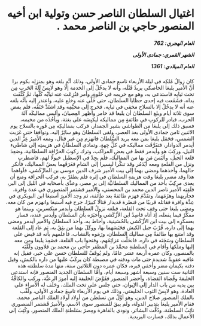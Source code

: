 <h1 dir="rtl">اغتيال السلطان الناصر حسن وتولية ابن أخيه المنصور حاجي بن الناصر محمد .</h1>

<h5 dir="rtl">العام الهجري:  762

الشهر القمري: جمادى الأولى

العام الميلادي: 1361</h5>

<p dir="rtl">كان زوالُ مُلكِه في ليلة الأربعاء تاسع جمادى الأولى، وذلك أنَّه بلغه وهو بمنزِلِه بكوم برا أنَّ الأمير يلبغا الخاصكي يريدُ قَتْلَه، وأنه لا يدخُلُ إلى الخدمة إلَّا وهو لابِسٌ آلةَ الحَربِ مِن تحت ثيابِه فاستدعى به، وهو مع حريمه في خَلوةٍ، وأمر فنُزِعَت عنه ثيابُه كُلُّها، ثمَّ كُتِّفَت يداه، فشَفَعت فيه إحدى حظايا السلطان، حتى خَلَّى عنه وخلع عليه، واعتذر إليه بأنَّه بلغه عنه أنه لا يدخُلُ إلا بالسلاحِ مخفي في ثيابِه، فخرج إلى مخيَّمِه وقد اشتَدَّ حَنَقُه، فلم يمضِ سوى ثلاثة أيام وبلغ السلطانَ أن يلبغا قد خامر وأظهر العِصيانَ، وألبس مماليكَه آلةَ الحرب، فبادر للركوبِ في طائفةٍ مِن مماليكه ليكبِسَه على بغتة، ويأخُذَه من مخيمه، فسبق ذلك إلى يلبغا من الطواشي بشير الجمدار، فركب بمماليكِه مِن فَورِه بالسلاح يوم الاثنين ثامن جمادى الأولى بعد العصر، ولقي السلطانَ وهو سائِرٌ إليه، وتوافقا حتى غَرَبت الشمس، فحَمَل يلبغا بمن معه يريد السُّلطانَ فانهزم مِن غير قتال، ومعه الأميرُ عِزُّ الدين أيدمر الدوادار، فتفَرَّقَت مماليكه في كلِّ جِهةٍ، وتمادى السلطانُ في هزيمتِه إلى شاطىء النيل، وركِبَ هو وأيدمر فقط في بعضِ المراكب، وترك ركوبَ الحرَّاقة السلطانية، وصَعِدَ قلعة الجبل، وألبَسَ مَن بها من المماليك، فلم يجِدْ في الإسطبل خيولًا لهم، فاضطرب ونزل من القلعةِ ومعه أيْدَمُر وقد تنكَّرا ليسيرا إلى الشامِ فعَرَفَهما بعضُ المماليك، فأنكر حالهما، وأخذهما ومضى بهما إلى بيت الأمير شرف الدين موسى بن المازْكَشي، فآواهما هذا وقد مضى يلبغا وقت هزيمةِ السلطان في إثره فلم يظفَرْ به، فركب الحراقة ومنع أن يعدى مركِبٌ بأحد من المماليك السلطانيَّة إلى بر مصر، وعدَّى بأصحابه في الليل إلى البر، فلَقِيَه الأمير ناصر الدين محمد بن المحسني، والأمير قشتمر المنصوري في عدة وافرة، فحاربهما وهزَمَهما، وتقَدَّمَ فهزم طائفةً بعد طائفة، ثم وجد الأميرَ أسنبغا ابن البوبكري في عِدَّة وافرة فقاتله قريبًا من قنطرة قديدار قتالًا كبيرًا، جرح فيه أسنبغا وانهزم من كان معه، ومضى يلبغا حتى وقف تحت القلعة، فبلغه نزولُ السلطان وأيدمر منكسرينِ، وبينما هو مفكِّرٌ فيما يفعله، إذ أتاه قاصِدُ ابن الأزْكَشي وأخبَرَه بأن السلطان وأيدمر عنده، فسار بعسكَرِه إلى بيت ابن الأزْكَشي بالحُسَينية، وأحاط به، وأخذ السلطانَ والأمير أيدمر ومضى بهما إلى داره، قُرْبَ جبل الكبش فحَبَسَهما بها، ووكَلَ بهما من يثِقُ به، ثم عاد إلى القلعة وقد امتنع بها طائفةٌ مِن مماليك السلطان، ورَمَوه بالنشاب، فأعلمهم بأنه قد قبض على السلطانِ وسَجَنَه في داره، فانحَلَّت عزائِمُهم، وفتحوا باب القلعة، فصَعِدَ يلبغا ومن معه إليها وملكها وأقام في السلطنةِ محمَّدَ بن المظفر حاجي بن محمد بن قلاوون ولَقَّبَه بالمنصور، وكان عمره أربعة عشر عامًا، ولم يُوقَفْ للسلطان حسن على خبر، فقيل إنه عاقبه عقوبةً شديدة حتى مات ودفنه في مصبطة كان يركَبُ عليها من داره بالكبش، وقيل دفنه بكيمان مضر وأَخفى قبره، فكان عمره دون الثلاثين سنة، منها مدة سلطنته هذه الثانية ست سنين وسبعة أشهر وسبعة أيام، وأمَّا السلطان الجديد المنصور فإنه استدعى الخليفةَ وقُضاة القضاة، وأحضر المنصور ففَوَّضَ الخليفة إليه أمورَ الرعيَّة، وركب والكافَّةُ بين يديه من باب الدار إلى الإيوان، حتى جلس على تخت الملك، وحَلَف له الأمراء على العادة، وهو لابِسٌ الثوب الخليفتي، وذلك في يوم الأربعاء تاسِعَ جمادى الأولى، ولُقِّب بالملك المنصور صلاح الدين، وهو أوَّلُ من تسلطن من أولاد أولاد الملك الناصر محمد، فقام الأمير يلبغا بتدبير الدولة، ولم يبقَ للمنصور سوى الاسم، والأميرُ قَشتمر المنصوري نائِبُ السلطنة، ودُقَّت البشائر، ونودي بالقاهرة ومِصرَ بسَلطنةِ الملك المنصور، وكُتِبَ إلى الأعمال بذلك، فسارت البريدية.</p></br>
